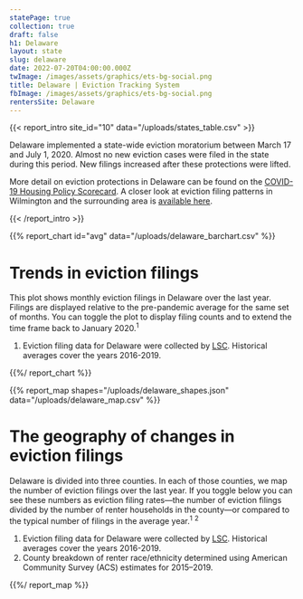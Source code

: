 ```yaml
---
statePage: true
collection: true
draft: false
h1: Delaware
layout: state
slug: delaware
date: 2022-07-20T04:00:00.000Z
twImage: /images/assets/graphics/ets-bg-social.png
title: Delaware | Eviction Tracking System
fbImage: /images/assets/graphics/ets-bg-social.png
rentersSite: Delaware
---
```


{{< report_intro site_id="10" data="/uploads/states_table.csv" >}}

Delaware implemented a state-wide eviction moratorium between March 17 and July 1, 2020. Almost no new eviction cases were filed in the state during this period. New filings increased after these protections were lifted. 

More detail on eviction protections in Delaware can be found on the [COVID-19 Housing Policy Scorecard](https://evictionlab.org/covid-policy-scorecard/de/). A closer look at eviction filing patterns in Wilmington and the surrounding area is [available here](https://evictionlab.org/eviction-tracking/wilmington-de/).

{{< /report_intro >}}



{{% report_chart id="avg" data="/uploads/delaware_barchart.csv" %}}

# Trends in eviction filings

This plot shows monthly eviction filings in Delaware over the last year. Filings are displayed relative to the pre-pandemic average for the same set of months. You can toggle the plot to display filing counts and to extend the time frame back to January 2020.<sup>1</sup>

1. Eviction filing data for Delaware were collected by [LSC](https://www.lsc.gov/). Historical averages cover the years 2016-2019.

{{%/ report_chart %}}



{{% report_map shapes="/uploads/delaware_shapes.json" data="/uploads/delaware_map.csv" %}}

# The geography of changes in eviction filings

Delaware is divided into three counties. In each of those counties, we map the number of eviction filings over the last year. If you toggle below you can see these numbers as eviction filing rates—the number of eviction filings divided by the number of renter households in the county—or compared to the typical number of filings in the average year.<sup>1</sup> <sup>2</sup>

1. Eviction filing data for Delaware were collected by [LSC](https://www.lsc.gov/). Historical averages cover the years 2016-2019.
2. County breakdown of renter race/ethnicity determined using American Community Survey (ACS) estimates for 2015–2019.

{{%/ report_map %}}